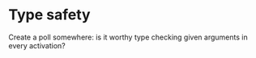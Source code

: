 # Type safety

Create a poll somewhere: is it worthy type checking given arguments in every activation?